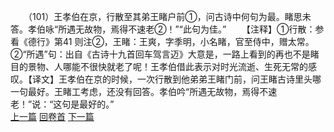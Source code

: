 　　（101）王孝伯在京，行散至其弟王睹户前①，问古诗中何句为最。睹思未答。孝伯咏“所遇无故物，焉得不速老②！”“此句为佳。”
　　【注释】①行散：参看《德行》第41 则注②，王睹：王爽，字季明，小名睹，官至侍中，赠太常。②“所遇”句：出自《古诗十九首回车驾言迈》大意是，一路上看到的再也不是睹目的景物、人哪能不很快就老了呢！王孝伯借此表示对时光流逝、生死无常的感叹。【译文】王孝伯在京的时候，一次行散到他弟弟王睹门前，问王睹古诗里头哪一句最好。王睹工考虑，还没有回答。孝伯吟“所遇无故物，焉得不速老！”说：“这句是最好的。”
<br>[上一篇](04_100) [回卷首](04_000) [下一篇](04_102)
